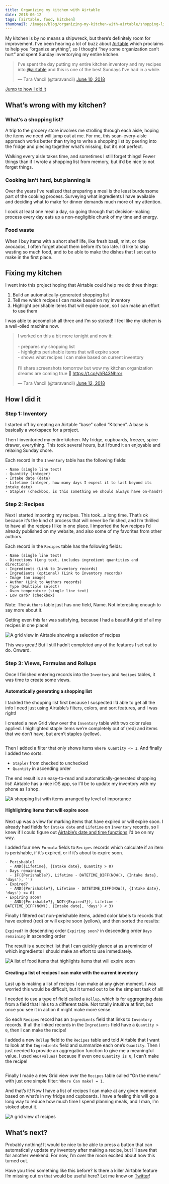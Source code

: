 ```yaml
---
title: Organizing my kitchen with Airtable
date: 2018-06-12
tags: [airtable, food, kitchen]
thumbnail: /images/blog/organizing-my-kitchen-with-airtable/shopping-list.png 
---
```


My kitchen is by no means a shipwreck, but there’s definitely room for improvement. I’ve been hearing a lot of buzz about [Airtable](https://airtable.com) which proclaims to help you “organize anything”, so I thought “hey some organization can’t hurt” and spent Sunday inventorying my entire kitchen.

<!--more-->

<blockquote class="twitter-tweet" data-lang="en"><p lang="en" dir="ltr">I&#39;ve spent the day putting my entire kitchen inventory and my recipes into <a href="https://twitter.com/airtable?ref_src=twsrc%5Etfw">@airtable</a> and this is one of the best Sundays I&#39;ve had in a while.</p>&mdash; Tara Vancil (@taravancil) <a href="https://twitter.com/taravancil/status/1005931331472195584?ref_src=twsrc%5Etfw">June 10, 2018</a></blockquote>
<script async src="https://platform.twitter.com/widgets.js" charset="utf-8"></script>

[Jump to how I did it](/blog/organizing-my-kitchen-with-airtable/#how-i-did-it)

## What’s wrong with my kitchen?

### What’s a shopping list?

A trip to the grocery store involves me strolling through each aisle, hoping the items we need will jump out at me. For me, this scan-every-aisle approach works better than trying to write a shopping list by peering into the fridge and piecing together what’s missing, but it’s not perfect.

Walking every aisle takes time, and sometimes I still forget things! Fewer things than if I wrote a shopping list from memory, but it’d be nice to not forget things.

### Cooking isn’t hard, but planning is

Over the years I’ve realized that preparing a meal is the least burdensome part of the cooking process. Surveying what ingredients I have available and deciding what to make for dinner demands much more of my attention.

I cook at least one meal a day, so going through that decision-making process every day eats up a non-negligible chunk of my time and energy.

### Food waste

When I buy items with a short shelf life, like fresh basil, mint, or ripe avocados, I often forget about them before it’s too late. I’d like to stop wasting so much food, and to be able to make the dishes that I set out to make in the first place.

## Fixing my kitchen

I went into this project hoping that Airtable could help me do three things:

1. Build an automatically-generated shopping list
2. Tell me which recipes I can make based on my inventory
3. Highlight perishable items that will expire soon, so I can make an effort to use them

I was able to accomplish all three and I’m so stoked! I feel like my kitchen is a well-oiled machine now.

<blockquote class="twitter-tweet" data-lang="en"><p lang="en" dir="ltr">I worked on this a bit more tonight and now it:<br><br>- prepares my shopping list<br>- highlights perishable items that will expire soon<br>- shows what recipes I can make based on current inventory<br><br>I’ll share screenshots tomorrow but wow my kitchen organization dreams are coming true 🤩 <a href="https://t.co/yhR43Nhror">https://t.co/yhR43Nhror</a></p>&mdash; Tara Vancil (@taravancil) <a href="https://twitter.com/taravancil/status/1006400312972890113?ref_src=twsrc%5Etfw">June 12, 2018</a></blockquote>
<script async src="https://platform.twitter.com/widgets.js" charset="utf-8"></script>

## How I did it

### Step 1: Inventory

I started off by creating an Airtable “base” called “Kitchen”. A base is basically a workspace for a project.

Then I inventoried my entire kitchen. My fridge, cupboards, freezer, spice drawer, everything. This took several hours, but I found it an enjoyable and relaxing Sunday chore.

Each record in the `Inventory` table has the following fields:

```
- Name (single line text)
- Quantity (integer)
- Intake date (date)
- Lifetime (integer, how many days I expect it to last beyond its intake date)
- Staple? (checkbox, is this something we should always have on-hand?)
```

### Step 2: Recipes

Next I started importing my recipes. This took…a long time. That’s ok because it’s the kind of process that will never be finished, and I’m thrilled to have all the recipes I like in one place. I imported the few recipes I’d already published on my website, and also some of my favorites from other authors.

Each record in the `Recipes` table has the following fields:

```
- Name (single line text)
- Directions (Long text, includes ingredient quantities and directions)
- Ingredients (Link to Inventory records)
- Ingredients (optional) (Link to Inventory records)
- Image (an image)
- Author (Link to Authors records)
- Type (Multiple select)
- Oven temperature (single line text)
- Low carb? (checkbox)
```

Note: The `Authors` table just has one field, Name. Not interesting enough to say more about it.

Getting even this far was satisfying, because I had a beautiful grid of all my recipes in one place!

<img src="/images/blog/organizing-my-kitchen-with-airtable/recipe-grid.png" alt="A grid view in Airtable showing a selection of recipes"/>

This was great! But I still hadn’t completed any of the features I set out to do. Onward.

### Step 3: Views, Formulas and Rollups

Once I finished entering records into the `Inventory` and `Recipes` tables, it was time to create some views.

#### Automatically generating a shopping list

I tackled the shopping list first because I suspected I’d able to get all the info I need just using Airtable’s filters, colors, and sort features, and I was right!

I created a new Grid view over the `Inventory` table with two color rules applied. I highlighted staple items we’re completely out of (red) and items that we don’t have, but aren’t staples (yellow).

<img src="/images/blog/organizing-my-kitchen-with-airtable/shopping-list-colors.png" alt=""/>

Then I added a filter that only shows items `Where Quantity <= 1`. And finally I added two sorts:

* `Staple?` from checked to unchecked
* `Quantity` in ascending order

The end result is an easy-to-read and automatically-generated shopping list! Airtable has a nice iOS app, so I’ll be to update my inventory with my phone as I shop.

<img src="/images/blog/organizing-my-kitchen-with-airtable/shopping-list.png" alt="A shopping list with items arranged by level of importance"/>

#### Highlighting items that will expire soon

Next up was a view for marking items that have expired or will expire soon. I already had fields for `Intake date` and `Lifetime` on `Inventory` records, so I knew if I could figure out [Airtable’s date and time functions](https://support.airtable.com/hc/en-us/articles/203255215-Formula-field-reference#date_and_time_functions) I’d be on my way.

I added four new `Formula` fields to `Recipes` records which calculate if an item is perishable, if it’s expired, or if it’s about to expire soon.

```
- Perishable?
  - AND({Lifetime}, {Intake date}, Quantity > 0)
- Days remaining
  - IF({Perishable?}, Lifetime - DATETIME_DIFF(NOW(), {Intake date}, 'days'), '')
- Expired?
  - AND({Perishable?}, Lifetime - DATETIME_DIFF(NOW(), {Intake date}, 'days') <= 0)
- Expiring soon?
  - AND({Perishable?}, NOT({Expired?}), Lifetime - DATETIME_DIFF(NOW(), {Intake date}, 'days') < 3)
```

Finally I filtered out non-perishable items, added color labels to records that have expired (red) or will expire soon (yellow), and then sorted the results:

`Expired?` in descending order
`Expiring soon?` in descending order
`Days remaining` in ascending order

The result is a succinct list that I can quickly glance at as a reminder of which ingredients I should make an effort to use immediately.

<img src="/images/blog/organizing-my-kitchen-with-airtable/perishable-items.png" alt="A list of food items that highlights items that will expire soon"/>

#### Creating a list of recipes I can make with the current inventory

Last up is making a list of recipes I can make at any given moment. I was worried this would be difficult, but it turned out to be the simplest task of all!

I needed to use a type of field called a `Rollup`, which is for aggregating data from a field that links to a different table. Not totally intuitive at first, but once you see it in action it might make more sense.

So each `Recipes` record has an `Ingredients` field that links to `Inventory` records. If all the linked records in the `Ingredients` field have a `Quantity > 0`, then I can make the recipe!

I added a new `Rollup` field to the `Recipes` table and told Airtable that I want to look at the `Ingredients` field and summarize each one’s `Quantity`. Then I just needed to provide an aggregation function to give me a meaningful value. I used `AND(values)` because if even one `Quantity is 0`, I can’t make the recipe!

<img src="/images/blog/organizing-my-kitchen-with-airtable/rollup.png" alt=""/>

Finally I made a new Grid view over the `Recipes` table called “On the menu” with just one simple filter: `Where Can make? = 1`.

And that’s it! Now I have a list of recipes I can make at any given moment based on what’s in my fridge and cupboards. I have a feeling this will go a long way to reduce how much time I spend planning meals, and I man, I’m stoked about it.

<img src="/images/blog/organizing-my-kitchen-with-airtable/on-the-menu.png" alt="A grid view of recipes"/>

## What’s next?

Probably nothing! It would be nice to be able to press a button that can automatically update my inventory after making a recipe, but I’ll save that for another weekend. For now, I’m over the moon excited about how this turned out.

Have you tried something like this before? Is there a killer Airtable feature I’m missing out on that would be useful here? Let me know on [Twitter](https://twitter.com/taravancil)!